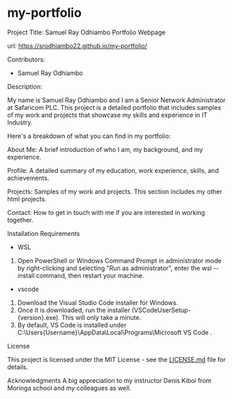 # my-portfolio
Project Title: Samuel Ray Odhiambo Portfolio Webpage

url:
https://srodhiambo22.github.io/my-portfolio/

Contributors:
- Samuel Ray Odhiambo

Description:

My name is Samuel Ray Odhiambo and I am a Senior Network Administrator at Safaricom PLC. This project is a detailed portfolio that includes samples of my work and projects that showcase my skills and experience in IT Industry.

Here's a breakdown of what you can find in my portfolio:

About Me: A brief introduction of who I am, my background, and my experience.

Profile: A detailed summary of my education, work experience, skills, and achievements.

Projects: Samples of my work and projects. This section includes my other html projects.

Contact: How to get in touch with me if you are interested in working together.

Installation Requirements
- WSL
 1. Open PowerShell or Windows Command Prompt in administrator mode by right-clicking and selecting "Run as administrator", enter the wsl --install command, then restart your machine.
- vscode
 1. Download the Visual Studio Code installer for Windows.
 2. Once it is downloaded, run the installer (VSCodeUserSetup-{version}.exe). This will only take a minute.
 3. By default, VS Code is installed under C:\Users\{Username}\AppData\Local\Programs\Microsoft VS Code .

License

This project is licensed under the MIT License - see the [LICENSE.md](LICENSE.md) file for details.

Acknowledgments
A big appreciation to my instructor Denis Kiboi from Moringa school and my colleagues as well.

